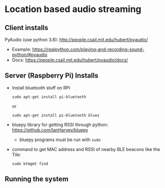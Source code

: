 # Location based audio streaming

## Client installs
PyAudio (use python 3.6): http://people.csail.mit.edu/hubert/pyaudio/
- Example: https://realpython.com/playing-and-recording-sound-python/#pyaudio
- Docs: https://people.csail.mit.edu/hubert/pyaudio/docs/


## Server (Raspberry Pi) Installs
- Install bluetooth stuff on RPi 
  ```
  sudo apt-get install pi-bluetooth 
  ```
  or 
  ```
  sudo apt-get install pi-bluetooth bluez
  ```
- bluepy library for getting RSSI through python: https://github.com/IanHarvey/bluepy
  - bluepy programs must be run with ```sudo```

- command to get MAC address and RSSI of nearby BLE beacons like the Tile:
  ```
  sudo btmgmt find
  ```
  
## Running the system
